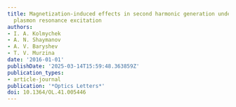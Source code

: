 ```yaml
---
title: Magnetization-induced effects in second harmonic generation under the lattice
  plasmon resonance excitation
authors:
- I. A. Kolmychek
- A. N. Shaymanov
- A. V. Baryshev
- T. V. Murzina
date: '2016-01-01'
publishDate: '2025-03-14T15:59:48.363859Z'
publication_types:
- article-journal
publication: '*Optics Letters*'
doi: 10.1364/OL.41.005446
---
```

